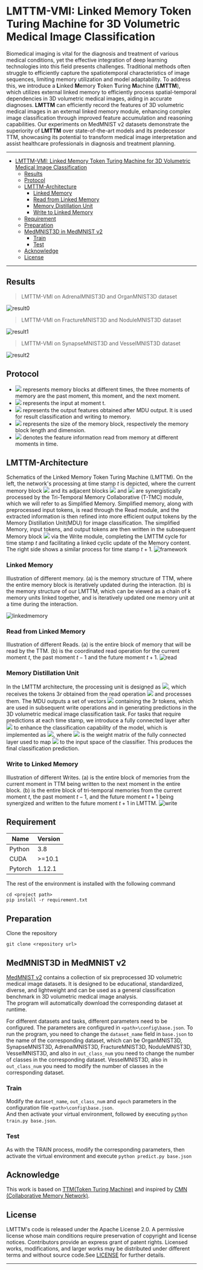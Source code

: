 # LMTTM-VMI: Linked Memory Token Turing Machine for 3D Volumetric Medical Image Classification

Biomedical imaging is vital for the diagnosis and treatment of various medical conditions, yet the effective integration of deep learning technologies into this field presents challenges. Traditional methods often struggle to efficiently capture the spatiotemporal characteristics of image sequences, limiting memory utilization and model adaptability. 
To address this, we introduce a **L**inked **M**emory **T**oken **T**uring **M**achine (**LMTTM**), which utilizes external linked memory to efficiently process spatial-temporal dependencies in 3D volumetric medical images, aiding in accurate diagnoses. **LMTTM** can efficiently record the features of 3D volumetric medical images in an external linked memory module, enhancing complex image classification through improved feature accumulation and reasoning capabilities.
Our experiments on MedMNIST v2 datasets demonstrate the superiority of **LMTTM** over state-of-the-art models and its predecessor TTM, showcasing its potential to transform medical image interpretation and assist healthcare professionals in diagnosis and treatment planning.

------

- [LMTTM-VMI: Linked Memory Token Turing Machine for 3D Volumetric Medical Image Classification](#lmttm-vmi)
  - [Results](#results)
  - [Protocol](#protocol)
  - [LMTTM-Architecture](#lmttm-architecture)
    - [Linked Memory](#test)
    - [Read from Linked Memory](#read)
    - [Memory Distillation Unit](#mdu)
    - [Write to Linked Memory](#write)
  - [Requirement](#requirement)
  - [Preparation](#preparation)
  - [MedMNIST3D in MedMNIST v2](#medmnist3d)
    - [Train](#train)
    - [Test](#test)
  - [Acknowledge](#acknowledge)
  - [License](#license)

------

## Results

> LMTTM-VMI on AdrenalMNIST3D and OrganMNIST3D dataset 

![result0](./images/result0.gif)

> LMTTM-VMI on FractureMNIST3D and NoduleMNIST3D dataset 

![result1](./images/result1.gif)

> LMTTM-VMI on SynapseMNIST3D and VesselMNIST3D dataset 

![result2](./images/result2.gif)

## Protocol

- <img src="https://latex.codecogs.com/svg.image?\textrm{M}^{t-1},\textrm{M}^{t},\textrm{M}^{t&plus;1}"/> represents memory blocks at different times, the three moments of memory are the past moment, this moment, and the next moment.
- <img src="https://latex.codecogs.com/svg.image?\textrm{I}^{t}"/> represents the input at moment t.
- <img src="https://latex.codecogs.com/svg.image?\textrm{O}^{t}"/> represents the output features obtained after MDU output. It is used for result classification and writing to memory.
- <img src="https://latex.codecogs.com/svg.image?\textrm{W},\textrm{N}"/> represents the size of the memory block, respectively the memory block length and dimension.
- <img src="https://latex.codecogs.com/svg.image?\textrm{Z}^{t-1},\textrm{Z}^{t},\textrm{Z}^{t&plus;1}"/> denotes the feature information read from memory at different moments in time.

## LMTTM-Architecture

Schematics of the Linked Memory Token Turing Machine (LMTTM). On the left, the network's processing at time stamp $t$ is depicted, where the current memory block <img src="https://latex.codecogs.com/svg.image?\textrm{M}^{t}"/> and its adjacent blocks <img src="https://latex.codecogs.com/svg.image?\textrm{M}^{t-1}"/> and <img src="https://latex.codecogs.com/svg.image?\textrm{M}^{t+1}"/> are synergistically processed by the Tri-Temporal Memory Collaborative (T-TMC) module, which we will refer to as Simplified Memory. Simplified memory, along with preprocessed input tokens, is read through the Read module, and the extracted information is then refined into more efficient output tokens by the Memory Distillation Unit(MDU) for image classification. The simplified Memory, input tokens, and output tokens are then written in the subsequent Memory block <img src="https://latex.codecogs.com/svg.image?\textrm{M}^{t+1}"/> via the Write module, completing the LMTTM cycle for time stamp $t$ and facilitating a linked cyclic update of the Memory content. The right side shows a similar process for time stamp $t+1$.
![framework](./images/framework.png)

### Linked Memory

Illustration of different memory. (a) is the memory structure of TTM, where the
entire memory block is iteratively updated during the interaction. (b) is the memory
structure of our LMTTM, which can be viewed as a chain of k memory units linked
together, and is iteratively updated one memory unit at a time during the interaction.

![linkedmemory](./images/linkedmemory.png)

### Read from Linked Memory

Illustration of different Reads. (a) is the entire block of memory that will be read by the TTM. (b) is the coordinated read operation for the current moment $t$, the past moment $t-1$ and the future moment $t+1$.
![read](./images/read.png)

### Memory Distillation Unit

In the LMTTM architecture, the processing unit is designed as <img src="https://latex.codecogs.com/svg.image?\textrm{O}^{t}=\textrm{MDU}(\textrm{P}^{t})"/>, which receives the tokens $3r$ obtained from the read operation <img src="https://latex.codecogs.com/svg.image?\textrm{P}^{t}"/> and processes them. The MDU outputs a set of vectors <img src="https://latex.codecogs.com/svg.image?\textrm{O}^{t}"/> containing the $3r$ tokens, which are used in subsequent write operations and in generating predictions in the 3D volumetric medical image classification task. For tasks that require predictions at each time stamp, we introduce a fully connected layer after <img src="https://latex.codecogs.com/svg.image?\textrm{O}^{t}"/> to enhance the classification capability of the model, which is implemented as <img src="https://latex.codecogs.com/svg.image?\textrm{Y}^{t}=\textrm{Classifier}(\textrm{P}^{t})=\textrm{W}_{o}\textrm{O}^{t}"/>, where <img src="https://latex.codecogs.com/svg.image?\textrm{W}_{o}"/> is the weight matrix of the fully connected layer used to map <img src="https://latex.codecogs.com/svg.image?\textrm{O}^{t}"/> to the input space of the classifier. This produces the final classification prediction.

### Write to Linked Memory

Illustration of different Writes. (a) is the entire block of memories from the current moment in TTM being written to the next moment in the entire block. (b) is the entire block of tri-temporal memories from the current moment $t$, the past moment $t-1$, and the future moment $t+1$ being synergized and written to the future moment $t+1$ in LMTTM.
![write](./images/write.png)

## Requirement

| Name  |Version   |
| ------------ | ------------ |
|  Python | 3.8  |
|  CUDA | >=10.1  |
|  Pytorch | 1.12.1  |

The rest of the environment is installed with the following command
```shell
cd <project path>
pip install -r requirement.txt
```
## Preparation

Clone the repository
```shell
git clone <repository url>
```
## MedMNIST3D in MedMNIST v2
[MedMNIST v2](https://github.com/MedMNIST/MedMNIST) contains a collection of six preprocessed 3D volumetric medical image datasets. It is designed to be educational, standardized, diverse, and lightweight and can be used as a general classification benchmark in 3D volumetric medical image analysis.  
The program will automatically download the corresponding dataset at runtime.

 For different datasets and tasks, different parameters need to be configured.
The parameters are configured in `<path>\config\base.json`.
To run the program, you need to change the `dataset_name` field in `base.json` to the name of the corresponding dataset, which can be OrganMNIST3D, SynapseMNIST3D, AdrenalMNIST3D, FractureMNIST3D, NoduleMNIST3D, VesselMNIST3D, and also in `out_class_num` you need to change the number of classes in the corresponding dataset. VesselMNIST3D, also in `out_class_num` you need to modify the number of classes in the corresponding dataset.


### Train
Modify the `dataset_name`, `out_class_num` and `epoch` parameters in the configuration file `<path>\config\base.json`.  
And then activate your virtual environment, followed by executing `python train.py base.json`. 

###  Test
As with the TRAIN process, modify the corresponding parameters, then activate the virtual environment and execute `python predict.py base.json`

## Acknowledge
This work is based on [TTM(Token Turing Machine)](https://arxiv.org/abs/2211.09119) and inspired by [CMN (Collaborative Memory Network)](https://ieeexplore.ieee.org/document/9264159).

## License

LMTTM's code is released under the Apache License 2.0. A permissive license whose main conditions require preservation of copyright and license notices. Contributors provide an express grant of patent rights. Licensed works, modifications, and larger works may be distributed under different terms and without source code.See [LICENSE](https://github.com/WHKai666666/LMTTM-VMI/blob/main/LICENSE "LICENSE") for further details. 

------
